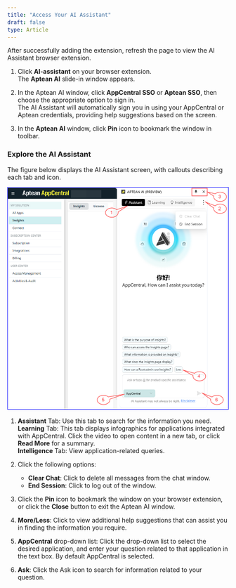```yaml
---
title: "Access Your AI Assistant"
draft: false
type: Article
---
```

After successfully adding the extension, refresh the page to view the AI Assistant browser extension.

1. Click **AI-assistant** on your browser extension. <br> The **Aptean AI** slide-in window appears.

2.	In the Aptean AI window, click **AppCentral SSO** or **Aptean SSO**, then choose the appropriate option to sign in. <br>The AI Assistant will automatically sign you in using your AppCentral or Aptean credentials, providing help suggestions based on the screen.

3.	In the **Aptean AI** window, click **Pin** icon to bookmark the window in toolbar.

### Explore the AI Assistant

The figure below displays the AI Assistant screen, with callouts describing each tab and icon.

![AI-assistant](assets/Images/ai-assistant-app-central.png)

1. **Assistant** Tab: Use this tab to search for the information you need.   <br>**Learning** Tab: This tab displays infographics for applications integrated with AppCentral. Click the video to open content in a new tab, or click **Read More** for a summary. <br>**Intelligence** Tab: View application-related queries.  

2. Click the following options:
    -   **Clear Chat**: Click to delete all messages from the chat window.
    -   **End Session**: Click to log out of the window.

3. Click the **Pin** icon to bookmark the window on your browser extension, or click the **Close** button to exit the Aptean AI window.

4. **More/Less**: Click to view additional help suggestions that can assist you in finding the information you require.

5. **AppCentral** drop-down list: Click the drop-down list to select the desired application, and enter your question related to that application in the text box. By default AppCentral is selected.

6. **Ask**: Click the Ask icon to search for information related to your question.
